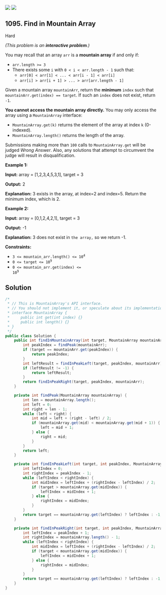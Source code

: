 [![](https://img.shields.io/github/stars/javadev/LeetCode-in-Java?label=Stars&style=flat-square)](https://github.com/javadev/LeetCode-in-Java)
[![](https://img.shields.io/github/forks/javadev/LeetCode-in-Java?label=Fork%20me%20on%20GitHub%20&style=flat-square)](https://github.com/javadev/LeetCode-in-Java/fork)

## 1095\. Find in Mountain Array

Hard

_(This problem is an **interactive problem**.)_

You may recall that an array `arr` is a **mountain array** if and only if:

*   `arr.length >= 3`
*   There exists some `i` with `0 < i < arr.length - 1` such that:
    *   `arr[0] < arr[1] < ... < arr[i - 1] < arr[i]`
    *   `arr[i] > arr[i + 1] > ... > arr[arr.length - 1]`

Given a mountain array `mountainArr`, return the **minimum** `index` such that `mountainArr.get(index) == target`. If such an `index` does not exist, return `-1`.

**You cannot access the mountain array directly.** You may only access the array using a `MountainArray` interface:

*   `MountainArray.get(k)` returns the element of the array at index `k` (0-indexed).
*   `MountainArray.length()` returns the length of the array.

Submissions making more than `100` calls to `MountainArray.get` will be judged _Wrong Answer_. Also, any solutions that attempt to circumvent the judge will result in disqualification.

**Example 1:**

**Input:** array = [1,2,3,4,5,3,1], target = 3

**Output:** 2

**Explanation:** 3 exists in the array, at index=2 and index=5. Return the minimum index, which is 2.

**Example 2:**

**Input:** array = [0,1,2,4,2,1], target = 3

**Output:** -1

**Explanation:** 3 does not exist in `the array,` so we return -1.

**Constraints:**

*   <code>3 <= mountain_arr.length() <= 10<sup>4</sup></code>
*   <code>0 <= target <= 10<sup>9</sup></code>
*   <code>0 <= mountain_arr.get(index) <= 10<sup>9</sup></code>

## Solution

```java
/*
 * // This is MountainArray's API interface.
 * // You should not implement it, or speculate about its implementation
 * interface MountainArray {
 *     public int get(int index) {}
 *     public int length() {}
 * }
 */
public class Solution {
    public int findInMountainArray(int target, MountainArray mountainArr) {
        int peakIndex = findPeak(mountainArr);
        if (target == mountainArr.get(peakIndex)) {
            return peakIndex;
        }
        int leftResult = findInPeakLeft(target, peakIndex, mountainArr);
        if (leftResult != -1) {
            return leftResult;
        }
        return findInPeakRight(target, peakIndex, mountainArr);
    }

    private int findPeak(MountainArray mountainArray) {
        int len = mountainArray.length();
        int left = 0;
        int right = len - 1;
        while (left < right) {
            int mid = left + (right - left) / 2;
            if (mountainArray.get(mid) < mountainArray.get(mid + 1)) {
                left = mid + 1;
            } else {
                right = mid;
            }
        }
        return left;
    }

    private int findInPeakLeft(int target, int peakIndex, MountainArray mountainArray) {
        int leftIndex = 0;
        int rightIndex = peakIndex - 1;
        while (leftIndex < rightIndex) {
            int midIndex = leftIndex + (rightIndex - leftIndex) / 2;
            if (target > mountainArray.get(midIndex)) {
                leftIndex = midIndex + 1;
            } else {
                rightIndex = midIndex;
            }
        }
        return target == mountainArray.get(leftIndex) ? leftIndex : -1;
    }

    private int findInPeakRight(int target, int peakIndex, MountainArray mountainArray) {
        int leftIndex = peakIndex + 1;
        int rightIndex = mountainArray.length() - 1;
        while (leftIndex < rightIndex) {
            int midIndex = leftIndex + (rightIndex - leftIndex) / 2;
            if (target < mountainArray.get(midIndex)) {
                leftIndex = midIndex + 1;
            } else {
                rightIndex = midIndex;
            }
        }
        return target == mountainArray.get(leftIndex) ? leftIndex : -1;
    }
}
```